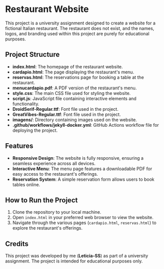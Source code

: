 # Restaurant Website

This project is a university assignment designed to create a website for a fictional Italian restaurant. The restaurant does not exist, and the names, logos, and branding used within this project are purely for educational purposes.

## Project Structure

- **index.html**: The homepage of the restaurant website.
- **cardapio.html**: The page displaying the restaurant's menu.
- **reservas.html**: The reservations page for booking a table at the restaurant.
- **menucardapio.pdf**: A PDF version of the restaurant's menu.
- **style.css**: The main CSS file used for styling the website.
- **script.js**: JavaScript file containing interactive elements and functionality.
- **DroidSerif-Regular.ttf**: Font file used in the project.
- **GreatVibes-Regular.ttf**: Font file used in the project.
- **imagens/**: Directory containing images used on the website.
- **.github/workflows/jekyll-docker.yml**: GitHub Actions workflow file for deploying the project.

## Features

- **Responsive Design**: The website is fully responsive, ensuring a seamless experience across all devices.
- **Interactive Menu**: The menu page features a downloadable PDF for easy access to the restaurant's offerings.
- **Reservation System**: A simple reservation form allows users to book tables online.

## How to Run the Project

1. Clone the repository to your local machine.
2. Open `index.html` in your preferred web browser to view the website.
3. Navigate through the various pages (`cardapio.html`, `reservas.html`) to explore the restaurant's offerings.

## Credits

This project was developed by me (**Leticia-SS**) as part of a university assignment. The project is intended for educational purposes only.


